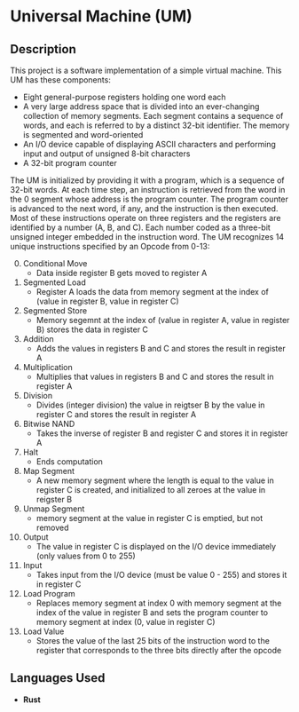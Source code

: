 <h1>Universal Machine (UM) </h1>

<h2> Description </h2>
This project is a software implementation of a simple virtual machine. This UM has these components:

- Eight general-purpose registers holding one word each
- A very large address space that is divided into an ever-changing collection of memory segments. Each segment contains a sequence of words, and each is referred to by a distinct 32-bit identifier. The memory is segmented and word-oriented
- An I/O device capable of displaying ASCII characters and performing
input and output of unsigned 8-bit characters
- A 32-bit program counter

The UM is initialized by providing it with a program, which is a sequence of 32-bit words. At each time step, an instruction is retrieved from the word in the 0 segment
whose address is the program counter. The program counter is advanced to the next word, if any, and the instruction is then executed. Most of these instructions operate on three registers and the registers are identified by a number (A, B, and C). Each number coded as a three-bit unsigned integer embedded in the instruction word. The UM recognizes 14 unique instructions specified by an Opcode from 0-13:

0. Conditional Move
    - Data inside register B gets moved to register A
1. Segmented Load
    - Register A loads the data from memory segment at the index of (value in register B, value in register C)
2. Segmented Store
    - Memory segemnt at the index of (value in register A, value in register B) stores the data in register C
3. Addition
    - Adds the values in registers B and C and stores the result in register A
4. Multiplication
    - Multiplies that values in registers B and C and stores the result in register A
5. Division
    - Divides (integer division) the value in reigtser B by the value in register C and stores the result in register A
6. Bitwise NAND
    - Takes the inverse of register B and register C and stores it in register A
7. Halt
    - Ends computation
8. Map Segment
    - A new memory segment where the length is equal to the value in register C is created, and initialized to all zeroes at the value in reigster B
9. Unmap Segment
    - memory segment at the value in register C is emptied, but not removed
10. Output
    - The value in register C is displayed on the I/O device immediately (only values from 0 to 255)
11. Input
    - Takes input from the I/O device (must be value 0 - 255) and stores it in register C
12. Load Program
    - Replaces memory segment at index 0 with memory segment at the index of the value in register B and sets the program counter to memory segment at index (0, value in register C)
13. Load Value
    - Stores the value of the last 25 bits of the instruction word to the register that corresponds to the three bits directly after the opcode

<h2> Languages Used </h2>

- <b> Rust </b> 
